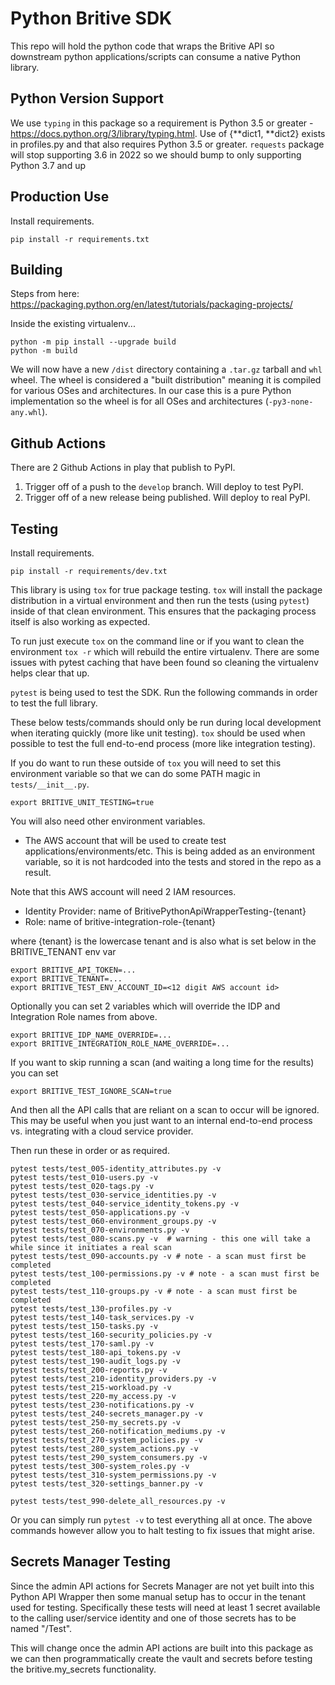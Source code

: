 # Python Britive SDK

This repo will hold the python code that wraps the Britive API so downstream python applications/scripts
can consume a native Python library.

## Python Version Support
We use `typing` in this package so a requirement is Python 3.5 or greater - https://docs.python.org/3/library/typing.html.
Use of {**dict1, **dict2} exists in profiles.py and that also requires Python 3.5 or greater.
`requests` package will stop supporting 3.6 in 2022 so we should bump to only supporting Python 3.7 and up


## Production Use
Install requirements.

~~~
pip install -r requirements.txt
~~~


## Building

Steps from here: https://packaging.python.org/en/latest/tutorials/packaging-projects/

Inside the existing virtualenv...

~~~
python -m pip install --upgrade build
python -m build
~~~

We will now have a new `/dist` directory containing a `.tar.gz` tarball and `whl` wheel. The wheel is considered
a "built distribution" meaning it is compiled for various OSes and architectures. In our case this is a pure Python
implementation so the wheel is for all OSes and architectures (`-py3-none-any.whl`).

## Github Actions
There are 2 Github Actions in play that publish to PyPI.

1. Trigger off of a push to the `develop` branch. Will deploy to test PyPI.
2. Trigger off of a new release being published. Will deploy to real PyPI.


## Testing
Install requirements.

~~~
pip install -r requirements/dev.txt
~~~

This library is using `tox` for true package testing. `tox` will install the package distribution in a virtual
environment and then run the tests (using `pytest`) inside of that clean environment. This ensures that the packaging
process itself is also working as expected.

To run just execute `tox` on the command line or if you want to clean the environment `tox -r` which will
rebuild the entire virtualenv. There are some issues with pytest caching that have been found so cleaning the virtualenv
helps clear that up.

`pytest` is being used to test the SDK. Run the following commands in order to test the full library.

These below tests/commands should only be run during local development when iterating quickly (more like unit testing). 
`tox` should be used when possible to test the full end-to-end process (more like integration testing).

If you do want to run these outside of `tox` you will need to set this environment variable so that we can do some
PATH magic in `tests/__init__.py`.

~~~
export BRITIVE_UNIT_TESTING=true
~~~

You will also need other environment variables.

* The AWS account that will be used to create test applications/environments/etc. This is being added as an 
environment variable, so it is not hardcoded into the tests and stored in the repo as a result.

Note that this AWS account will need 2 IAM resources.

* Identity Provider: name of BritivePythonApiWrapperTesting-{tenant}
* Role: name of britive-integration-role-{tenant}

where {tenant} is the lowercase tenant and is also what is set below in the BRITIVE_TENANT env var

~~~
export BRITIVE_API_TOKEN=...
export BRITIVE_TENANT=...
export BRITIVE_TEST_ENV_ACCOUNT_ID=<12 digit AWS account id>
~~~

Optionally you can set 2 variables which will override the IDP and Integration Role names from above.

~~~
export BRITIVE_IDP_NAME_OVERRIDE=...
export BRITIVE_INTEGRATION_ROLE_NAME_OVERRIDE=...
~~~

If you want to skip running a scan (and waiting a long time for the results) you can set

~~~
export BRITIVE_TEST_IGNORE_SCAN=true
~~~

And then all the API calls that are reliant on a scan to occur will be ignored. This may be useful when you just
want to an internal end-to-end process vs. integrating with a cloud service provider.

Then run these in order or as required.

~~~
pytest tests/test_005-identity_attributes.py -v
pytest tests/test_010-users.py -v
pytest tests/test_020-tags.py -v
pytest tests/test_030-service_identities.py -v
pytest tests/test_040-service_identity_tokens.py -v
pytest tests/test_050-applications.py -v
pytest tests/test_060-environment_groups.py -v
pytest tests/test_070-environments.py -v
pytest tests/test_080-scans.py -v  # warning - this one will take a while since it initiates a real scan
pytest tests/test_090-accounts.py -v # note - a scan must first be completed
pytest tests/test_100-permissions.py -v # note - a scan must first be completed
pytest tests/test_110-groups.py -v # note - a scan must first be completed
pytest tests/test_130-profiles.py -v
pytest tests/test_140-task_services.py -v
pytest tests/test_150-tasks.py -v
pytest tests/test_160-security_policies.py -v
pytest tests/test_170-saml.py -v
pytest tests/test_180-api_tokens.py -v
pytest tests/test_190-audit_logs.py -v
pytest tests/test_200-reports.py -v
pytest tests/test_210-identity_providers.py -v
pytest tests/test_215-workload.py -v
pytest tests/test_220-my_access.py -v
pytest tests/test_230-notifications.py -v
pytest tests/test_240-secrets_manager.py -v
pytest tests/test_250-my_secrets.py -v
pytest tests/test_260-notification_mediums.py -v
pytest tests/test_270-system_policies.py -v
pytest tests/test_280_system_actions.py -v
pytest tests/test_290_system_consumers.py -v
pytest tests/test_300-system_roles.py -v
pytest tests/test_310-system_permissions.py -v
pytest tests/test_320-settings_banner.py -v

pytest tests/test_990-delete_all_resources.py -v
~~~

Or you can simply run `pytest -v` to test everything all at once. The above commands however allow you to halt
testing to fix issues that might arise.

## Secrets Manager Testing

Since the admin API actions for Secrets Manager are not yet built into this Python API Wrapper then
some manual setup has to occur in the tenant used for testing. Specifically these tests will need at
least 1 secret available to the calling user/service identity and one of those secrets has to be named
"/Test".

This will change once the admin API actions are built into this package as we can then programmatically create
the vault and secrets before testing the britive.my_secrets functionality.
